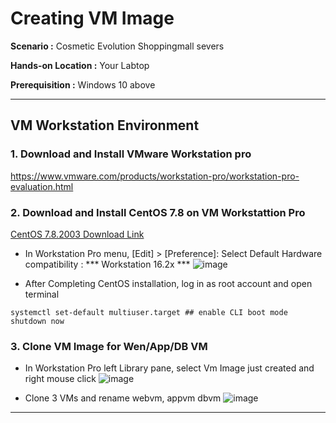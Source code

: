 # Creating VM Image

  **Scenario :** Cosmetic Evolution Shoppingmall severs

  **Hands-on Location :** Your Labtop

  **Prerequisition :** Windows 10 above 

---

## VM Workstation Environment

### 1. Download and Install VMware Workstation pro 

https://www.vmware.com/products/workstation-pro/workstation-pro-evaluation.html


### 2. Download and Install CentOS 7.8 on VM Workstattion Pro 

[CentOS 7.8.2003 Download Link](https://ftp.iij.ad.jp/pub/linux/centos-vault/7.8.2003/isos/x86_64/CentOS-7-x86_64-DVD-2003.iso)

- In Workstation Pro menu, [Edit] > [Preference]:    Select Default Hardware compatibility : *** Workstation 16.2x ***
![image](https://github.com/scp-cloudacademy/ce-advanced/assets/147478897/d4c977e8-95e6-4fad-b094-dfd1c963d55c)

- After Completing CentOS installation,
  log in as root account and open terminal

```
systemctl set-default multiuser.target ## enable CLI boot mode
shutdown now
```

### 3. Clone VM Image for Wen/App/DB VM
- In Workstation Pro left Library pane, select Vm Image just created and right mouse click
![image](https://github.com/scp-cloudacademy/ce-advanced/assets/147478897/450c23a0-8c25-454e-9519-2e3e34e3e6a8)

- Clone 3 VMs and rename webvm, appvm dbvm
![image](https://github.com/scp-cloudacademy/ce-advanced/assets/147478897/0812f214-a99c-4ab0-bdda-916f839213a1)
---
